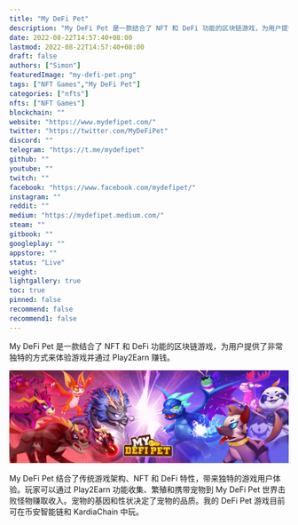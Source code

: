 ```yaml
---
title: "My DeFi Pet"
description: "My DeFi Pet 是一款结合了 NFT 和 DeFi 功能的区块链游戏，为用户提供了非常独特的方式来体验游戏并通过 Play2Earn 赚钱。"
date: 2022-08-22T14:57:40+08:00
lastmod: 2022-08-22T14:57:40+08:00
draft: false
authors: ["Simon"]
featuredImage: "my-defi-pet.png"
tags: ["NFT Games","My DeFi Pet"]
categories: ["nfts"]
nfts: ["NFT Games"]
blockchain: ""
website: "https://www.mydefipet.com/"
twitter: "https://twitter.com/MyDeFiPet"
discord: ""
telegram: "https://t.me/mydefipet"
github: ""
youtube: ""
twitch: ""
facebook: "https://www.facebook.com/mydefipet/"
instagram: ""
reddit: ""
medium: "https://mydefipet.medium.com/"
steam: ""
gitbook: ""
googleplay: ""
appstore: ""
status: "Live"
weight: 
lightgallery: true
toc: true
pinned: false
recommend: false
recommend1: false
---
```

My DeFi Pet 是一款结合了 NFT 和 DeFi 功能的区块链游戏，为用户提供了非常独特的方式来体验游戏并通过 Play2Earn 赚钱。

![配图](1045892360.jpg)

My DeFi Pet 结合了传统游戏架构、NFT 和 DeFi 特性，带来独特的游戏用户体验。玩家可以通过 Play2Earn 功能收集、繁殖和携带宠物到 My DeFi Pet 世界击败怪物赚取收入。宠物的基因和性状决定了宠物的品质。我的 DeFi Pet 游戏目前可在币安智能链和 KardiaChain 中玩。